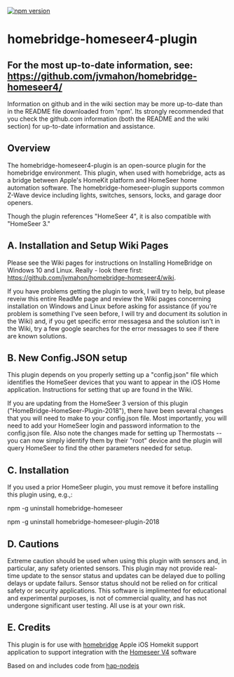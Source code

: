 [![npm version](https://badge.fury.io/js/homebridge-homeseer4-plugin.svg)](https://badge.fury.io/js/homebridge-homeseer-plugin-2018)

# homebridge-homeseer4-plugin

## For the most up-to-date information, see: https://github.com/jvmahon/homebridge-homeseer4/

Information on github and in the wiki section may be more up-to-date than in the README file downloaded from 'npm'. Its strongly recommended that you check the github.com information (both the README and the wiki section) for up-to-date information and assistance.

## Overview

The homebridge-homeseer4-plugin is an open-source plugin for the homebridge environment. This plugin, when used with homebridge, acts as a bridge between Apple's HomeKit platform and HomeSeer home automation software. The homebridge-homeseer-plugin supports common Z-Wave device including lights, switches, sensors, locks, and garage door openers. 

Though the plugin references "HomeSeer 4", it is also compatible with "HomeSeer 3."

## A. Installation and Setup Wiki Pages 
Please see the Wiki pages for instructions on Installing HomeBridge on Windows 10 and Linux. Really - look there first: https://github.com/jvmahon/homebridge-homeseer4/wiki.

If you have problems getting the plugin to work, I will try to help, but please reveiw this entire ReadMe page and review the Wiki pages concerning installation on Windows and Linux before asking for assistance (if you're problem is something I've seen before, I will try and document its solution in the Wiki) and, if you get specific error messagesa and the solution isn't in the Wiki, try a few google searches for the error messages to see if there are known solutions.

## B. New Config.JSON setup
This plugin depends on you properly setting up a "config.json" file which identifies the HomeSeer devices that you want to appear in the iOS Home application. Instructions for setting that up are found in the Wiki.

If you are updating from the HomeSeer 3 version of this plugin ("HomeBridge-HomeSeer-Plugin-2018"), there have been several changes that you will need to make to your config.json file. Most importantly, you will need to add your HomeSeer login and password information to the config.json file. Also note the changes made for setting up Thermostats -- you can now simply identify them by their "root" device and the plugin will query HomeSeer to find the other parameters needed for setup.

##  C. Installation

If you used a prior HomeSeer plugin, you must remove it before installing this plugin using, e.g.,:

  npm -g uninstall homebridge-homeseer
  
  npm -g uninstall homebridge-homeseer-plugin-2018
  
 
## D. Cautions
Extreme caution should be used when using this plugin with sensors and, in particular, any safety oriented sensors. This plugin may not provide real-time update to the sensor status and updates can be delayed due to polling delays or update failurs. Sensor status should not be relied on for critical safety or security applications. This software is implimented for educational and experimental purposes,  is not of commercial quality, and has not undergone significant user testing. All use is at your own risk.

## E. Credits
This plugin is for use with [homebridge](https://github.com/nfarina/homebridge) Apple iOS Homekit support application to support integration with the [Homeseer V4](http://www.homeseer.com/home-control-software.html) software

Based on and includes code from [hap-nodejs](https://github.com/KhaosT/HAP-NodeJS)
